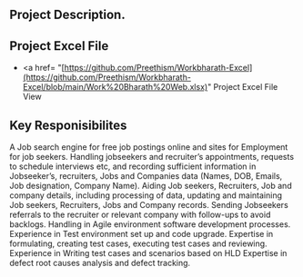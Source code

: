 ## Project Description.

## Project Excel File
- <a href= "[https://github.com/Preethism/Workbharath-Excel](https://github.com/Preethism/Workbharath-Excel/blob/main/Work%20Bharath%20Web.xlsx)" Project Excel File View </a>

## Key Responisibilites
A Job search engine for free job postings online and sites for Employment for job seekers.
Handling jobseekers and recruiter’s appointments, requests to schedule interviews etc, and recording sufficient information in Jobseeker’s, recruiters, Jobs and Companies data (Names, DOB, Emails, Job designation, Company Name).
Aiding Job seekers, Recruiters, Job and company details, including processing of data, updating and maintaining Job seekers, Recruiters, Jobs and Company records.
Sending Jobseekers referrals to the recruiter or relevant company with follow-ups to avoid backlogs.
Handling in Agile environment software development processes. 
Experience in Test environment set up and code upgrade. 
Expertise in formulating, creating test cases, executing test cases and reviewing. 
Experience in Writing test cases and scenarios based on HLD
Expertise in defect root causes analysis and defect tracking.

